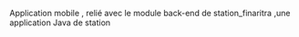 Application mobile , relié avec le module back-end de station_finaritra ,une application Java de station
